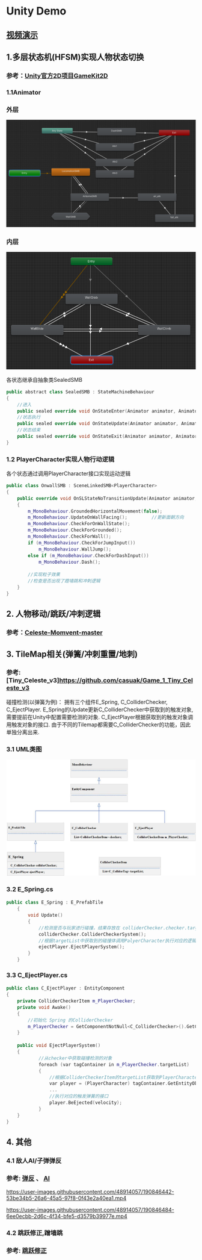 # Unity Demo

## [视频演示](Document/video/MyVideo_1.mp4)


## 1.多层状态机(HFSM)实现人物状态切换
### 参考：[Unity官方2D项目GameKit2D](https://learn.unity.com/project/2d-you-xi-tao-jian)

### 1.1Animator
### 外层
![Alt text](Document/images/Animator1.png "Animator")

### 内层

![Alt text](Document/images/Animator2.png "Animator")

各状态继承自抽象类SealedSMB
```cpp
public abstract class SealedSMB : StateMachineBehaviour
{
    //进入
    public sealed override void OnStateEnter(Animator animator, AnimatorStateInfo stateInfo, int layerIndex) { }
    //状态执行
    public sealed override void OnStateUpdate(Animator animator, AnimatorStateInfo stateInfo, int layerIndex) { }
    //状态结束
    public sealed override void OnStateExit(Animator animator, AnimatorStateInfo stateInfo, int layerIndex) { }
}
```

### 1.2 PlayerCharacter实现人物行动逻辑

各个状态通过调用PlayerCharacter接口实现运动逻辑
```cpp
public class OnwallSMB : SceneLinkedSMB<PlayerCharacter>
{
    public override void OnSLStateNoTransitionUpdate(Animator animator, AnimatorStateInfo stateInfo, int layerIndex)
    {
        m_MonoBehaviour.GroundedHorizontalMovement(false); 
        m_MonoBehaviour.UpdateOnWallFacing();         //更新面朝方向
        m_MonoBehaviour.CheckForOnWallState();
        m_MonoBehaviour.CheckForGrounded();
        m_MonoBehaviour.CheckForWall();
        if (m_MonoBehaviour.CheckForJumpInput())
            m_MonoBehaviour.WallJump();
        else if (m_MonoBehaviour.CheckForDashInput())
            m_MonoBehaviour.Dash();

        //实现粒子效果
        //检查是否出现了蹬墙跳和冲刺逻辑
    }
}   
```
## 2. 人物移动/跳跃/冲刺逻辑
### 参考：[Celeste-Momvent-master](https://github.com/mixandjam/Celeste-Movement)


## 3. TileMap相关(弹簧/冲刺重置/地刺)
### 参考:[Tiny_Celeste_v3]https://github.com/casuak/Game_1_Tiny_Celeste_v3
碰撞检测(以弹簧为例)：
拥有三个组件E_Spring, C_ColliderChecker, C_EjectPlayer. E_Spring的Update更新C_ColliderChecker中获取到的触发对象, 需要提前在Unity中配置需要检测的对象.  C_EjectPlayer根据获取到的触发对象调用触发对象的接口. 由于不同的Tilemap都需要C_ColliderChecker的功能，因此单独分离出来.
### 3.1 UML类图
![jpg](Document/images/UML.jpg)
### 3.2 E_Spring.cs
```cpp
public class E_Spring : E_PrefabTile
    {
        void Update()
        {
            //检测是否与玩家进行碰撞，结果存放在 colliderChecker.checker.targetList
            colliderChecker.ColliderCheckerSystem();
            //根据targetList中获取到的碰撞体调用PalyerCharacter执行对应的逻辑
            ejectPlayer.EjectPlayerSystem();
        }
    }
```

### 3.3 C_EjectPlayer.cs
```cpp
public class C_EjectPlayer : EntityComponent
{
    private ColliderCheckerItem m_PlayerChecker;
    private void Awake()
    {
        //初始化 Spring 的ColliderChecker
        m_PlayerChecker = GetComponentNotNull<C_ColliderChecker>().GetChecker("Player Checker");
    }

    public void EjectPlayerSystem()
    {
            //从checker中获取碰撞检测的对象
            foreach (var tagContainer in m_PlayerChecker.targetList)
            {
                //根据ColliderCheckerItem的targetList获取到PlayerCharacter对象
                var player = (PlayerCharacter) tagContainer.GetEntityObject();
                ...
                //执行对应的触发弹簧的接口
                player.BeEjected(velocity);
            }
    }
}
```

## 4. 其他

### 4.1 敌人AI/子弹弹反
### 参考: [弹反](https://www.bilibili.com/video/BV1ES4y177Tx?spm_id_from=333.1007.top_right_bar_window_custom_collection.content.click&vd_source=1f4a7a119cba75354caa87a52ab8737c) 、 [AI](https://github.com/RedFF0000/Finite-state-machine)

https://user-images.githubusercontent.com/48914057/190846442-53be34b5-26a6-45a5-97f8-0f43e2a40ea1.mp4

https://user-images.githubusercontent.com/48914057/190846484-6ee0ecbb-2d6c-4f34-bfe5-d3579b39977e.mp4


### 4.2 跳跃修正,蹭墙跳
### 参考: [跳跃修正](https://www.bilibili.com/video/BV17Z4y1v7ox?spm_id_from=333.999.0.0)
